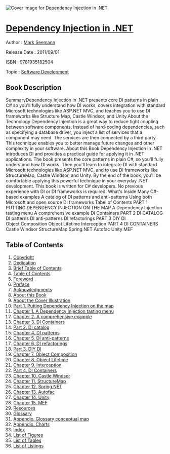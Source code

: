 ![Cover image for Dependency Injection in .NET](https://imgdetail.ebookreading.net/cover/cover/software_development/EB9781935182504.jpg)

[Dependency Injection in .NET](https://ebookreading.net/view/book/Dependency+Injection+in+.NET-EB9781935182504_1.html "Dependency Injection in .NET")
====================================================================================================================

Author : [Mark Seemann](https://ebookreading.net/search/author/Mark+Seemann)

Release Date : 2011/09/01

ISBN : 9781935182504

Topic : [Software Development](https://ebookreading.net/search/category/software-development)

Book Description
-----------------

SummaryDependency Injection in .NET presents core DI patterns in plain C# so you'll fully understand how DI works, covers integration with standard Microsoft technologies like ASP.NET MVC, and teaches you to use DI frameworks like Structure Map, Castle Windsor, and Unity.About the Technology Dependency Injection is a great way to reduce tight coupling between software components. Instead of hard-coding dependencies, such as specifying a database driver, you inject a list of services that a component may need. The services are then connected by a third party. This technique enables you to better manage future changes and other complexity in your software. About this Book 			Dependency Injection in .NET introduces DI and provides a practical guide for applying it in .NET applications. The book presents the core patterns in plain C#, so you'll fully understand how DI works. Then you'll learn to integrate DI with standard Microsoft technologies like ASP.NET MVC, and to use DI frameworks like StructureMap, Castle Windsor, and Unity. By the end of the book, you'll be comfortable applying this powerful technique in your everyday .NET development. This book is written for C# developers. No previous experience with DI or DI frameworks is required. What's Inside 			Many C#-based examples
A catalog of DI patterns and anti-patterns
Using both Microsoft and open source DI frameworks
 			Tabel of Contents 			PART 1 PUTTING DEPENDENCY INJECTION ON THE MAP
A Dependency Injection tasting menu
A comprehensive example
DI Containers PART 2 DI CATALOG 					
DI patterns
DI anti-patterns
DI refactorings PART 3 DIY DI 					
Object Composition
Object Lifetime
Interception PART 4 DI CONTAINERS 					
Castle Windsor
StructureMap
Spring.NET
Autofac
Unity
MEF
 		
              
Table of Contents
-----------------

1. [Copyright](https://ebookreading.net/view/book/Dependency+Injection+in+.NET-EB9781935182504_3.html)
1. [Dedication](https://ebookreading.net/view/book/Dependency+Injection+in+.NET-EB9781935182504_4.html)
1. [Brief Table of Contents](https://ebookreading.net/view/book/Dependency+Injection+in+.NET-EB9781935182504_5.html)
1. [Table of Contents](https://ebookreading.net/view/book/Dependency+Injection+in+.NET-EB9781935182504_6.html)
1. [Foreword](https://ebookreading.net/view/book/Dependency+Injection+in+.NET-EB9781935182504_7.html)
1. [Preface](https://ebookreading.net/view/book/Dependency+Injection+in+.NET-EB9781935182504_8.html)
1. [Acknowledgments](https://ebookreading.net/view/book/Dependency+Injection+in+.NET-EB9781935182504_9.html)
1. [About this Book](https://ebookreading.net/view/book/Dependency+Injection+in+.NET-EB9781935182504_10.html)
1. [About the Cover Illustration](https://ebookreading.net/view/book/Dependency+Injection+in+.NET-EB9781935182504_11.html)
1. [Part 1. Putting Dependency Injection on the map](https://ebookreading.net/view/book/Dependency+Injection+in+.NET-EB9781935182504_12.html)
1. [Chapter 1. A Dependency Injection tasting menu](https://ebookreading.net/view/book/Dependency+Injection+in+.NET-EB9781935182504_13.html)
1. [Chapter 2. A comprehensive example](https://ebookreading.net/view/book/Dependency+Injection+in+.NET-EB9781935182504_14.html)
1. [Chapter 3. DI Containers](https://ebookreading.net/view/book/Dependency+Injection+in+.NET-EB9781935182504_15.html)
1. [Part 2. DI catalog](https://ebookreading.net/view/book/Dependency+Injection+in+.NET-EB9781935182504_16.html)
1. [Chapter 4. DI patterns](https://ebookreading.net/view/book/Dependency+Injection+in+.NET-EB9781935182504_17.html)
1. [Chapter 5. DI anti-patterns](https://ebookreading.net/view/book/Dependency+Injection+in+.NET-EB9781935182504_18.html)
1. [Chapter 6. DI refactorings](https://ebookreading.net/view/book/Dependency+Injection+in+.NET-EB9781935182504_19.html)
1. [Part 3. DIY DI](https://ebookreading.net/view/book/Dependency+Injection+in+.NET-EB9781935182504_20.html)
1. [Chapter 7. Object Composition](https://ebookreading.net/view/book/Dependency+Injection+in+.NET-EB9781935182504_21.html)
1. [Chapter 8. Object Lifetime](https://ebookreading.net/view/book/Dependency+Injection+in+.NET-EB9781935182504_22.html)
1. [Chapter 9. Interception](https://ebookreading.net/view/book/Dependency+Injection+in+.NET-EB9781935182504_23.html)
1. [Part 4. DI Containers](https://ebookreading.net/view/book/Dependency+Injection+in+.NET-EB9781935182504_24.html)
1. [Chapter 10. Castle Windsor](https://ebookreading.net/view/book/Dependency+Injection+in+.NET-EB9781935182504_25.html)
1. [Chapter 11. StructureMap](https://ebookreading.net/view/book/Dependency+Injection+in+.NET-EB9781935182504_26.html)
1. [Chapter 12. Spring.NET](https://ebookreading.net/view/book/Dependency+Injection+in+.NET-EB9781935182504_27.html)
1. [Chapter 13. Autofac](https://ebookreading.net/view/book/Dependency+Injection+in+.NET-EB9781935182504_28.html)
1. [Chapter 14. Unity](https://ebookreading.net/view/book/Dependency+Injection+in+.NET-EB9781935182504_29.html)
1. [Chapter 15. MEF](https://ebookreading.net/view/book/Dependency+Injection+in+.NET-EB9781935182504_30.html)
1. [Resources](https://ebookreading.net/view/book/Dependency+Injection+in+.NET-EB9781935182504_31.html)
1. [Glossary](https://ebookreading.net/view/book/Dependency+Injection+in+.NET-EB9781935182504_32.html)
1. [Appendix. Glossary conceptual map](https://ebookreading.net/view/book/Dependency+Injection+in+.NET-EB9781935182504_33.html)
1. [Appendix. Charts](https://ebookreading.net/view/book/Dependency+Injection+in+.NET-EB9781935182504_34.html)
1. [Index](https://ebookreading.net/view/book/Dependency+Injection+in+.NET-EB9781935182504_35.html)
1. [List of Figures](https://ebookreading.net/view/book/Dependency+Injection+in+.NET-EB9781935182504_37.html)
1. [List of Tables](https://ebookreading.net/view/book/Dependency+Injection+in+.NET-EB9781935182504_38.html)
1. [List of Listings](https://ebookreading.net/view/book/Dependency+Injection+in+.NET-EB9781935182504_39.html)
